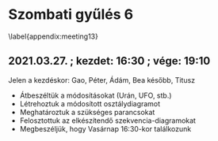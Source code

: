 # Szombati gyűlés 6
\label{appendix:meeting13}

## 2021.03.27. ; kezdet: 16:30 ; vége: 19:10

Jelen a kezdéskor: Gao, Péter, Ádám, Bea később, Titusz
 - Átbeszéltük a módosításokat (Urán, UFO, stb.)
 - Létrehoztuk a módosított osztálydiagramot
 - Meghatároztuk a szükséges parancsokat
 - Felosztottuk az elkészítendő szekvencia-diagramokat 
 - Megbeszéljük, hogy Vasárnap 16:30-kor találkozunk
